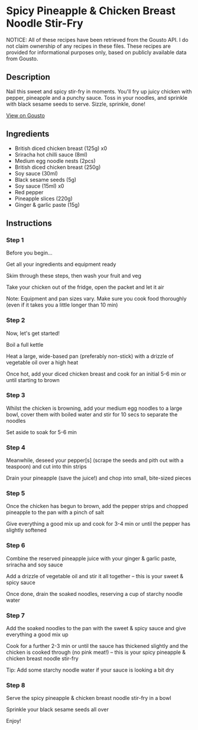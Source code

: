 # Spicy Pineapple & Chicken Breast Noodle Stir-Fry

NOTICE: All of these recipes have been retrieved from the Gousto API. I do not claim ownership of any recipes in these files. These recipes are provided for informational purposes only, based on publicly available data from Gousto.

## Description

Nail this sweet and spicy stir-fry in moments. You'll fry up juicy chicken with pepper, pineapple and a punchy sauce. Toss in your noodles, and sprinkle with black sesame seeds to serve. Sizzle, sprinkle, done!

[View on Gousto](https://www.gousto.co.uk/recipes/cookbook/spicy-pineapple-chicken-breast-stir-fry-with-sesame-noodles)

## Ingredients

- British diced chicken breast (125g) x0
- Sriracha hot chilli sauce (8ml)
- Medium egg noodle nests (2pcs)
- British diced chicken breast (250g)
- Soy sauce (30ml)
- Black sesame seeds (5g)
- Soy sauce (15ml) x0
- Red pepper
- Pineapple slices (220g)
- Ginger & garlic paste (15g)

## Instructions


### Step 1

Before you begin...

Get all your ingredients and equipment ready

Skim through these steps, then wash your fruit and veg

Take your chicken out of the fridge, open the packet and let it air

Note: Equipment and pan sizes vary. Make sure you cook food thoroughly (even if it takes you a little longer than 10 min)


### Step 2

Now, let's get started!

Boil a full kettle

Heat a large, wide-based pan (preferably non-stick) with a drizzle of vegetable oil over a high heat

Once hot, add your diced chicken breast and cook for an initial 5-6 min or until starting to brown


### Step 3

Whilst the chicken is browning, add your medium egg noodles to a large bowl, cover them with boiled water and stir for 10 secs to separate the noodles

Set aside to soak for 5-6 min


### Step 4

Meanwhile, deseed your pepper[s] (scrape the seeds and pith out with a teaspoon) and cut into thin strips

Drain your pineapple (save the juice!) and chop into small, bite-sized pieces


### Step 5

Once the chicken has begun to brown, add the pepper strips and chopped pineapple to the pan with a pinch of salt

Give everything a good mix up and cook for 3-4 min or until the pepper has slightly softened


### Step 6

Combine the reserved pineapple juice with your ginger & garlic paste, sriracha and soy sauce

Add a drizzle of vegetable oil and stir it all together – this is your sweet & spicy sauce

Once done, drain the soaked noodles, reserving a cup of starchy noodle water


### Step 7

Add the soaked noodles to the pan with the sweet & spicy sauce and give everything a good mix up

Cook for a further 2-3 min or until the sauce has thickened slightly and the chicken is cooked through (no pink meat!) – this is your spicy pineapple & chicken breast noodle stir-fry

Tip: Add some starchy noodle water if your sauce is looking a bit dry

### Step 8

Serve the spicy pineapple & chicken breast noodle stir-fry in a bowl

Sprinkle your black sesame seeds all over

Enjoy!

